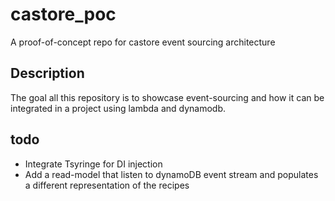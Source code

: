 # castore_poc
A proof-of-concept repo for castore event sourcing architecture

## Description
The goal all this repository is to showcase event-sourcing and how it can be integrated in a project using lambda and dynamodb.

## todo
- Integrate Tsyringe for DI injection
- Add a read-model that listen to dynamoDB event stream and populates a different representation of the recipes
